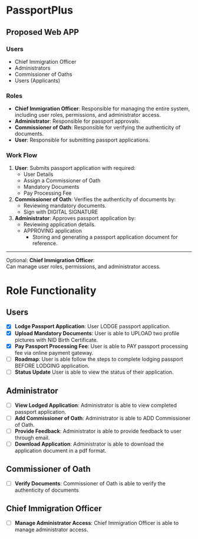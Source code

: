 # PassportPlus

## Proposed Web APP
### Users
- Chief Immigration Officer
- Administrators
- Commissioner of Oaths
- Users (Applicants)

### Roles
- **Chief Immigration Officer**: Responsible for managing the entire system, including user roles, permissions, and administrator access.
- **Administrator**:  Responsible for passport approvals.
- **Commissioner of Oath**: Responsible for  verifying the authenticity of documents.
- **User**:  Responsible for submitting passport applications.

### Work Flow
1. **User**: Submits passport application with required:
   * User Details
   * Assign a Commissioner of Oath
   * Mandatory Documents
   * Pay Processing Fee
2.  **Commissioner of Oath**: Verifies the authenticity of documents by:
    *  Reviewing mandatory documents.
    *  Sign with DIGITAL SIGNATURE
  3.   **Administrator**: Approves passport application by:
        * Reviewing application details.
        * APPROVING application
          * Storing and generating a passport application document for reference.

*** 
Optional:   **Chief Immigration Officer**:  
Can manage user roles, permissions, and administrator access.

# Role Functionality
## Users
  - [x] **Lodge Passport Application**:  User LODGE passport application.
  - [x] **Upload Mandatory Documents**: User is able to UPLOAD two profile pictures with NID Birth Certificate.
  - [x] **Pay Passport Processing Fee**: User is able to PAY  passport processing fee via online payment gateway.
  - [ ] **Roadmap**: User is able follow the steps to complete lodging  passport BEFORE LODGING application.
  - [ ] **Status Update** User is able to view the status of their application.
  
  ## Administrator 
  - [ ] **View Lodged Application**: Administrator is able to view completed  passport application.
  - [ ] **Add Commissioner of Oath**: Administrator is able to ADD Commissioner of Oath.
  - [ ] **Provide Feedback**:  Administrator is able to provide feedback to user through  email.
  - [ ] **Download Application**:  Administrator is able to download the application document in a pdf format.
  
 ## Commissioner of Oath
 - [ ] **Verify Documents**: Commissioner of Oath is able to verify the authenticity of documents
  
##  Chief Immigration Officer
- [ ] **Manage Administrator Access**:  Chief Immigration Officer is able to manage administrator access.

















